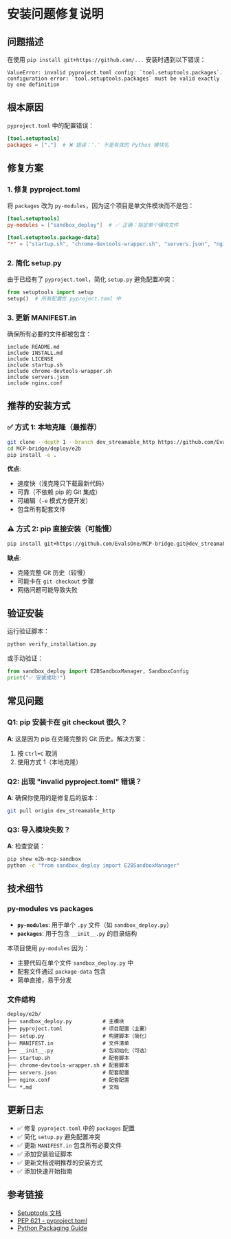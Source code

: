 # 安装问题修复说明

## 问题描述

在使用 `pip install git+https://github.com/...` 安装时遇到以下错误：

```
ValueError: invalid pyproject.toml config: `tool.setuptools.packages`.
configuration error: `tool.setuptools.packages` must be valid exactly by one definition
```

## 根本原因

`pyproject.toml` 中的配置错误：

```toml
[tool.setuptools]
packages = ["."]  # ❌ 错误：'.' 不是有效的 Python 模块名
```

## 修复方案

### 1. 修复 pyproject.toml

将 `packages` 改为 `py-modules`，因为这个项目是单文件模块而不是包：

```toml
[tool.setuptools]
py-modules = ["sandbox_deploy"]  # ✅ 正确：指定单个模块文件

[tool.setuptools.package-data]
"*" = ["startup.sh", "chrome-devtools-wrapper.sh", "servers.json", "nginx.conf"]
```

### 2. 简化 setup.py

由于已经有了 `pyproject.toml`，简化 `setup.py` 避免配置冲突：

```python
from setuptools import setup
setup()  # 所有配置在 pyproject.toml 中
```

### 3. 更新 MANIFEST.in

确保所有必要的文件都被包含：

```
include README.md
include INSTALL.md
include LICENSE
include startup.sh
include chrome-devtools-wrapper.sh
include servers.json
include nginx.conf
```

## 推荐的安装方式

### ✅ 方式 1: 本地克隆（最推荐）

```bash
git clone --depth 1 --branch dev_streamable_http https://github.com/EvalsOne/MCP-bridge.git
cd MCP-bridge/deploy/e2b
pip install -e .
```

**优点**:
- 速度快（浅克隆只下载最新代码）
- 可靠（不依赖 pip 的 Git 集成）
- 可编辑（`-e` 模式方便开发）
- 包含所有配套文件

### ⚠️ 方式 2: pip 直接安装（可能慢）

```bash
pip install git+https://github.com/EvalsOne/MCP-bridge.git@dev_streamable_http#subdirectory=deploy/e2b
```

**缺点**:
- 克隆完整 Git 历史（较慢）
- 可能卡在 `git checkout` 步骤
- 网络问题可能导致失败

## 验证安装

运行验证脚本：

```bash
python verify_installation.py
```

或手动验证：

```python
from sandbox_deploy import E2BSandboxManager, SandboxConfig
print("✅ 安装成功!")
```

## 常见问题

### Q1: pip 安装卡在 git checkout 很久？

**A**: 这是因为 pip 在克隆完整的 Git 历史。解决方案：
1. 按 `Ctrl+C` 取消
2. 使用方式 1（本地克隆）

### Q2: 出现 "invalid pyproject.toml" 错误？

**A**: 确保你使用的是修复后的版本：
```bash
git pull origin dev_streamable_http
```

### Q3: 导入模块失败？

**A**: 检查安装：
```bash
pip show e2b-mcp-sandbox
python -c "from sandbox_deploy import E2BSandboxManager"
```

## 技术细节

### py-modules vs packages

- **`py-modules`**: 用于单个 `.py` 文件（如 `sandbox_deploy.py`）
- **`packages`**: 用于包含 `__init__.py` 的目录结构

本项目使用 `py-modules` 因为：
- 主要代码在单个文件 `sandbox_deploy.py` 中
- 配套文件通过 `package-data` 包含
- 简单直接，易于分发

### 文件结构

```
deploy/e2b/
├── sandbox_deploy.py          # 主模块
├── pyproject.toml             # 项目配置（主要）
├── setup.py                   # 构建脚本（简化）
├── MANIFEST.in                # 文件清单
├── __init__.py                # 包初始化（可选）
├── startup.sh                 # 配套脚本
├── chrome-devtools-wrapper.sh # 配套脚本
├── servers.json               # 配套配置
├── nginx.conf                 # 配套配置
└── *.md                       # 文档
```

## 更新日志

- ✅ 修复 `pyproject.toml` 中的 `packages` 配置
- ✅ 简化 `setup.py` 避免配置冲突
- ✅ 更新 `MANIFEST.in` 包含所有必要文件
- ✅ 添加安装验证脚本
- ✅ 更新文档说明推荐的安装方式
- ✅ 添加快速开始指南

## 参考链接

- [Setuptools 文档](https://setuptools.pypa.io/en/latest/userguide/pyproject_config.html)
- [PEP 621 - pyproject.toml](https://peps.python.org/pep-0621/)
- [Python Packaging Guide](https://packaging.python.org/)
